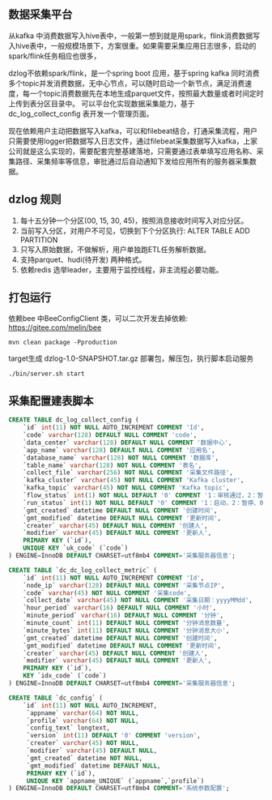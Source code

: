 ## 数据采集平台
从kafka 中消费数据写入hive表中，一般第一想到就是用spark，flink消费数据写入hive表中，一般规模场景下，方案很重。如果需要采集应用日志很多，启动的spark/flink任务相应也很多，

dzlog不依赖spark/flink，是一个spring boot 应用，基于spring kafka 同时消费多个topic并发消费数据，无中心节点，可以随时启动一个新节点，满足消费速度，每一个topic消费数据先在本地生成parquet文件，按照最大数量或者时间定时上传到表分区目录中。
可以平台化实现数据采集能力，基于dc_log_collect_config 表开发一个管理页面。

现在依赖用户主动把数据写入kafka，可以和filebeat结合，打通采集流程，用户只需要使用logger把数据写入日志文件，通过filebeat采集数据写入kafka，上家公司就是这么实现的，需要配套完整基建落地，只需要通过表单填写应用名称、采集路径、采集频率等信息，审批通过后自动通知下发给应用所有的服务器采集数据。

## dzlog 规则
1. 每十五分钟一个分区(00, 15, 30, 45)，按照消息接收时间写入对应分区。
2. 当前写入分区，对用户不可见，切换到下个分区执行: ALTER TABLE ADD PARTITION
3. 只写入原始数据，不做解析，用户单独跑ETL任务解析数据。
4. 支持parquet、hudi(待开发) 两种格式。
5. 依赖redis 选举leader，主要用于监控线程，非主流程必要功能。

## 打包运行

依赖bee 中BeeConfigClient 类，可以二次开发去掉依赖: https://gitee.com/melin/bee

```
mvn clean package -Pproduction
```
target生成 dzlog-1.0-SNAPSHOT.tar.gz 部署包，解压包，执行脚本启动服务

```
./bin/server.sh start
```

## 采集配置建表脚本
```sql
CREATE TABLE dc_log_collect_config (
    `id` int(11) NOT NULL AUTO_INCREMENT COMMENT 'Id',
    `code` varchar(128) DEFAULT NULL COMMENT 'code',
    `data_center` varchar(128) DEFAULT NULL COMMENT '数据中心',
    `app_name` varchar(128) DEFAULT NULL COMMENT '应用名',
    `database_name` varchar(128) NOT NULL COMMENT '数据库',
    `table_name` varchar(128) NOT NULL COMMENT '表名',
    `collect_file` varchar(256) NOT NULL COMMENT '采集文件路径',
    `kafka_cluster` varchar(45) NOT NULL COMMENT 'Kafka cluster',
    `kafka_topic` varchar(45) NOT NULL COMMENT 'Kafka topic',
    `flow_status` int(1) NOT NULL DEFAULT '0' COMMENT '1：审核通过，2：暂停、0: 待审核',
    `run_status` int(1) NOT NULL DEFAULT '0' COMMENT '1：启动，2：暂停、0：停止',
    `gmt_created` datetime DEFAULT NULL COMMENT '创建时间',
    `gmt_modified` datetime DEFAULT NULL COMMENT '更新时间',
    `creater` varchar(45) DEFAULT NULL COMMENT '创建人',
    `modifier` varchar(45) DEFAULT NULL COMMENT '更新人',
    PRIMARY KEY (`id`),
    UNIQUE KEY `uk_code` (`code`)
) ENGINE=InnoDB DEFAULT CHARSET=utf8mb4 COMMENT='采集服务器信息';

CREATE TABLE `dc_dc_log_collect_metric` (
    `id` int(11) NOT NULL AUTO_INCREMENT COMMENT 'Id',
    `node_ip` varchar(128) DEFAULT NULL COMMENT '采集节点IP',
    `code` varchar(45) NOT NULL COMMENT '采集code',
    `collect_date` varchar(45) NOT NULL COMMENT '采集日期：yyyyMMdd',
    `hour_period` varchar(16) DEFAULT NULL COMMENT '小时',
    `minute_period` varchar(16) DEFAULT NULL COMMENT '分钟',
    `minute_count` int(11) DEFAULT NULL COMMENT '分钟消息数量',
    `minute_bytes` int(11) DEFAULT NULL COMMENT '分钟消息大小',
    `gmt_created` datetime DEFAULT NULL COMMENT '创建时间',
    `gmt_modified` datetime DEFAULT NULL COMMENT '更新时间',
    `creater` varchar(45) DEFAULT NULL COMMENT '创建人',
    `modifier` varchar(45) DEFAULT NULL COMMENT '更新人',
    PRIMARY KEY (`id`),
    KEY `idx_code` (`code`)
) ENGINE=InnoDB DEFAULT CHARSET=utf8mb4 COMMENT='采集服务器信息';

CREATE TABLE `dc_config` (
    `id` int(11) NOT NULL AUTO_INCREMENT,
     `appname` varchar(64) NOT NULL,
     `profile` varchar(64) NOT NULL,
     `config_text` longtext,
     `version` int(11) DEFAULT '0' COMMENT 'version',
     `creater` varchar(45) NOT NULL,
     `modifier` varchar(45) DEFAULT NULL,
     `gmt_created` datetime NOT NULL,
     `gmt_modified` datetime DEFAULT NULL,
     PRIMARY KEY (`id`),
     UNIQUE KEY `appname_UNIQUE` (`appname`,`profile`)
) ENGINE=InnoDB DEFAULT CHARSET=utf8mb4 COMMENT='系统参数配置';
```
